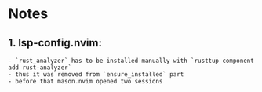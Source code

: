 # Notes

## 1. lsp-config.nvim:

    - `rust_analyzer` has to be installed manually with `rusttup component add rust-analyzer`
    - thus it was removed from `ensure_installed` part
    - before that mason.nvim opened two sessions
